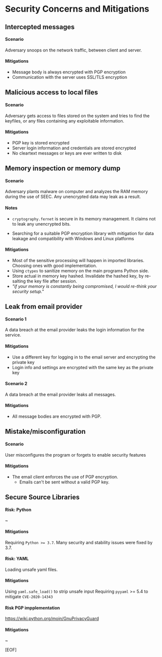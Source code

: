# Security Concerns and Mitigations

## Intercepted messages

#### Scenario

Adversary snoops on the network traffic, between client and server.

#### Mitigations

- Message body is always encrypted with PGP encryption
- Communication with the server uses SSL/TLS encryption

## Malicious access to local files

#### Scenario

Adversary gets access to files stored on the system and tries to find the keyfiles, or any files containing any exploitable information.

#### Mitigations

- PGP key is stored encrypted
- Server login information and credentials are stored encrypted
- No cleartext messages or keys are ever written to disk

## Memory inspection or memory dump

#### Scenario

Adversary plants malware on computer and analyzes the RAM memory during the use of SEEC. Any unencrypted data may leak as a result.

#### Notes

- `cryptography.fernet` is secure in its memory management. It claims not to leak any unencrypted bits.

- Searching for a suitable PGP encryption library with mitigation for data leakage and compatibility with Windows and Linux platforms

#### Mitigations

- Most of the sensitive processing will happen in imported libraries. Choosing ones with good implementation.
- Using `ctypes` to sanitize memory on the main programs Python side.
- Store actual in memory key hashed. Invalidate the hashed key, by re-salting the key file after session.
- *"if your memory is constantly being compromised, I would re-think your security setup."*

## Leak from email provider

#### Scenario 1

A data breach at the email provider leaks the login information for the service.

#### Mitigations

- Use a different key for logging in to the email server and encrypting the private key
- Login info and settings are encrypted with the same key as the private key

#### Scenario 2

A data breach at the email provider leaks all messages.

#### Mitigations

- All message bodies are encrypted with PGP.

## Mistake/misconfiguration

#### Scenario

User misconfigures the program or forgets to enable security features

#### Mitigations

- The email client enforces the use of PGP encryption.
	- Emails can't be sent without a valid PGP key.

## Secure Source Libraries

#### Risk: Python

~

#### Mitigations

Requiring `Python >= 3.7`. Many security and stability issues were fixed by 3.7.

#### Risk: YAML

Loading unsafe yaml files.

#### Mitigations

Using `yaml.safe_load()` to strip unsafe input
Requiring `pyyaml` >= 5.4 to mitigate `CVE-2020-14343`

#### Risk PGP impplementation


https://wiki.python.org/moin/GnuPrivacyGuard

#### Mitigations

~

[EOF]
